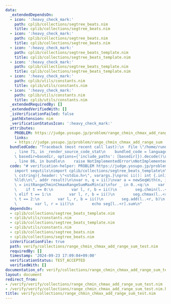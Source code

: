 ```yaml
---
data:
  _extendedDependsOn:
  - icon: ':heavy_check_mark:'
    path: cplib/collections/segtree_beats.nim
    title: cplib/collections/segtree_beats.nim
  - icon: ':heavy_check_mark:'
    path: cplib/collections/segtree_beats.nim
    title: cplib/collections/segtree_beats.nim
  - icon: ':heavy_check_mark:'
    path: cplib/collections/segtree_beats_template.nim
    title: cplib/collections/segtree_beats_template.nim
  - icon: ':heavy_check_mark:'
    path: cplib/collections/segtree_beats_template.nim
    title: cplib/collections/segtree_beats_template.nim
  - icon: ':heavy_check_mark:'
    path: cplib/utils/constants.nim
    title: cplib/utils/constants.nim
  - icon: ':heavy_check_mark:'
    path: cplib/utils/constants.nim
    title: cplib/utils/constants.nim
  _extendedRequiredBy: []
  _extendedVerifiedWith: []
  _isVerificationFailed: false
  _pathExtension: nim
  _verificationStatusIcon: ':heavy_check_mark:'
  attributes:
    PROBLEM: https://judge.yosupo.jp/problem/range_chmin_chmax_add_range_sum
    links:
    - https://judge.yosupo.jp/problem/range_chmin_chmax_add_range_sum
  bundledCode: "Traceback (most recent call last):\n  File \"/home/runner/.local/lib/python3.10/site-packages/onlinejudge_verify/documentation/build.py\"\
    , line 71, in _render_source_code_stat\n    bundled_code = language.bundle(stat.path,\
    \ basedir=basedir, options={'include_paths': [basedir]}).decode()\n  File \"/home/runner/.local/lib/python3.10/site-packages/onlinejudge_verify/languages/nim.py\"\
    , line 86, in bundle\n    raise NotImplementedError\nNotImplementedError\n"
  code: "# verification-helper: PROBLEM https://judge.yosupo.jp/problem/range_chmin_chmax_add_range_sum\n\
    import sequtils\nimport cplib/collections/segtree_beats_template\n\nproc scanf(formatstr:\
    \ cstring){.header: \"<stdio.h>\", varargs.}\nproc ii(): int {.inline.} = scanf(\"\
    %lld\\n\", addr result)\n\nvar n, q = ii()\nvar a = newSeqWith(n, ii())\nvar seg\
    \ = initRangeChminChmaxRangeSumMaxMin(a)\nfor _ in 0..<q:\n    var t = ii()\n\
    \    if t == 0:\n        var l, r, b = ii()\n        seg.chmin(l..<r, b)\n   \
    \ elif t == 1:\n        var l, r, b = ii()\n        seg.chmax(l..<r, b)\n    elif\
    \ t == 2:\n        var l, r, b = ii()\n        seg.add(l..<r, b)\n    else:\n\
    \        var l, r = ii()\n        echo seg[l..<r].sum\n"
  dependsOn:
  - cplib/collections/segtree_beats_template.nim
  - cplib/utils/constants.nim
  - cplib/collections/segtree_beats_template.nim
  - cplib/utils/constants.nim
  - cplib/collections/segtree_beats.nim
  - cplib/collections/segtree_beats.nim
  isVerificationFile: true
  path: verify/collections/range_chmin_chmax_add_range_sum_test.nim
  requiredBy: []
  timestamp: '2024-09-23 17:09:04+09:00'
  verificationStatus: TEST_ACCEPTED
  verifiedWith: []
documentation_of: verify/collections/range_chmin_chmax_add_range_sum_test.nim
layout: document
redirect_from:
- /verify/verify/collections/range_chmin_chmax_add_range_sum_test.nim
- /verify/verify/collections/range_chmin_chmax_add_range_sum_test.nim.html
title: verify/collections/range_chmin_chmax_add_range_sum_test.nim
---
```

